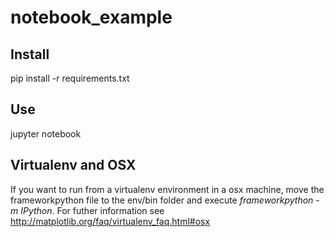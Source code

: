 # notebook_example

## Install

pip install -r requirements.txt

## Use

jupyter notebook

## Virtualenv and OSX

If you want to run from a virtualenv environment in a osx machine, move the frameworkpython file to the env/bin folder and execute *frameworkpython -m IPython*. For futher information see http://matplotlib.org/faq/virtualenv_faq.html#osx

